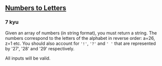 <h2><a href=https://www.codewars.com/kata/57ebaa8f7b45ef590c00000c/train/javascript target="_blank">Numbers to Letters</a></h2><h3>7 kyu</h3><p>Given an array of numbers (in string format), you must return a string. The numbers correspond to the letters of the alphabet in reverse order: a=26, z=1 etc. You should also account for <code>'!'</code>, <code>'?'</code> and <code>' '</code> that are represented by '27', '28' and '29' respectively.</p><p>All inputs will be valid.</p>